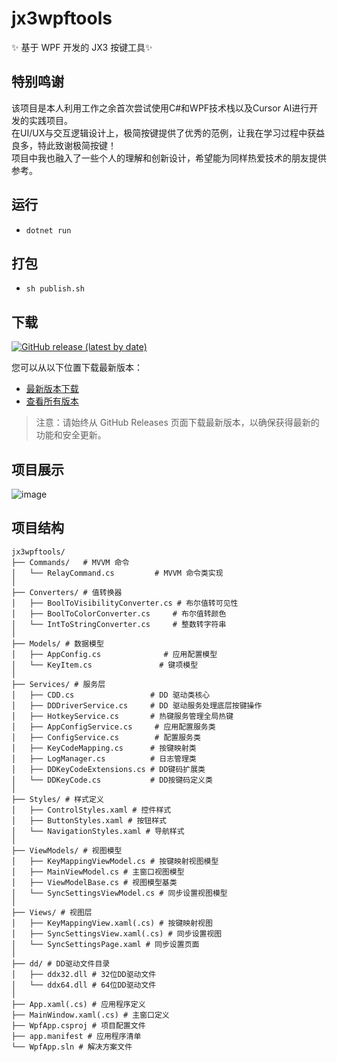 # jx3wpftools
✨ 基于 WPF 开发的 JX3 按键工具✨  

## 特别鸣谢
 该项目是本人利用工作之余首次尝试使用C#和WPF技术栈以及Cursor AI进行开发的实践项目。  
 在UI/UX与交互逻辑设计上，极简按键提供了优秀的范例，让我在学习过程中获益良多，特此致谢极简按键！  
 项目中我也融入了一些个人的理解和创新设计，希望能为同样热爱技术的朋友提供参考。  
 
## 运行
- `dotnet run`  

## 打包  
- `sh publish.sh`  

## 下载

[![GitHub release (latest by date)](https://img.shields.io/github/v/release/Cassianvale/jx3wpftools)](https://github.com/Cassianvale/jx3wpftools/releases/latest)

您可以从以下位置下载最新版本：

- [最新版本下载](https://github.com/Cassianvale/jx3wpftools/releases/latest)
- [查看所有版本](https://github.com/Cassianvale/jx3wpftools/releases)

> 注意：请始终从 GitHub Releases 页面下载最新版本，以确保获得最新的功能和安全更新。

## 项目展示  
![image](https://github.com/Cassianvale/jx3wpftools/raw/main/Resource/img/home.png)  

## 项目结构
```
jx3wpftools/  
├── Commands/   # MVVM 命令  
│   └── RelayCommand.cs         # MVVM 命令类实现  
│  
├── Converters/ # 值转换器  
│   ├── BoolToVisibilityConverter.cs # 布尔值转可见性  
│   ├── BoolToColorConverter.cs     # 布尔值转颜色  
│   └── IntToStringConverter.cs     # 整数转字符串  
│  
├── Models/ # 数据模型  
│   ├── AppConfig.cs              # 应用配置模型  
│   └── KeyItem.cs               # 键项模型  
│
├── Services/ # 服务层  
│   ├── CDD.cs                 # DD 驱动类核心  
│   ├── DDDriverService.cs     # DD 驱动服务处理底层按键操作  
│   ├── HotkeyService.cs       # 热键服务管理全局热键  
│   ├── AppConfigService.cs     # 应用配置服务类  
│   ├── ConfigService.cs        # 配置服务类  
│   ├── KeyCodeMapping.cs      # 按键映射类  
│   ├── LogManager.cs          # 日志管理类  
│   ├── DDKeyCodeExtensions.cs # DD键码扩展类  
│   └── DDKeyCode.cs           # DD按键码定义类  
│  
├── Styles/ # 样式定义  
│   ├── ControlStyles.xaml # 控件样式  
│   ├── ButtonStyles.xaml # 按钮样式  
│   └── NavigationStyles.xaml # 导航样式  
│  
├── ViewModels/ # 视图模型  
│   ├── KeyMappingViewModel.cs # 按键映射视图模型  
│   ├── MainViewModel.cs # 主窗口视图模型  
│   ├── ViewModelBase.cs # 视图模型基类  
│   └── SyncSettingsViewModel.cs # 同步设置视图模型  
│  
├── Views/ # 视图层  
│   ├── KeyMappingView.xaml(.cs) # 按键映射视图  
│   ├── SyncSettingsView.xaml(.cs) # 同步设置视图  
│   └── SyncSettingsPage.xaml # 同步设置页面  
│  
├── dd/ # DD驱动文件目录  
│   ├── ddx32.dll # 32位DD驱动文件  
│   └── ddx64.dll # 64位DD驱动文件  
│  
├── App.xaml(.cs) # 应用程序定义  
├── MainWindow.xaml(.cs) # 主窗口定义  
├── WpfApp.csproj # 项目配置文件  
├── app.manifest # 应用程序清单  
└── WpfApp.sln # 解决方案文件  
```